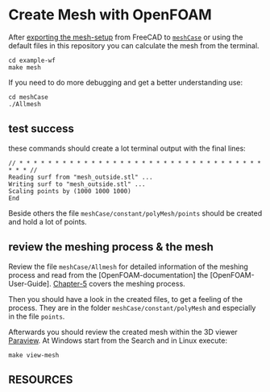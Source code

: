 Create Mesh with OpenFOAM
======================================================================

After [exporting the mesh-setup](preprocessing-steps.md#step-2-creatingmodifying-the-mesh-setup) from FreeCAD to [`meshCase`](case-folders.md) or using the default files in this repository 
you can calculate the mesh from the terminal.  

    cd example-wf
    make mesh


If you need to do more debugging and get a better understanding use: 

    cd meshCase
    ./Allmesh



## test success
these commands should create a lot terminal output with the final lines:

    // * * * * * * * * * * * * * * * * * * * * * * * * * * * * * * * * * * * * * //
    Reading surf from "mesh_outside.stl" ...
    Writing surf to "mesh_outside.stl" ...
    Scaling points by (1000 1000 1000)
    End

Beside others the file `meshCase/constant/polyMesh/points` should be created and hold a lot of points. 


## review the meshing process & the mesh
Review the file `meshCase/Allmesh` for detailed information of the meshing process and read from the [OpenFOAM-documentation] the [OpenFOAM-User-Guide]. 
[Chapter-5] covers the meshing process.  

Then you should have a look in the created files, to get a feeling of the process. 
They are in the folder `meshCase/constant/polyMesh` and especially in the file `points`. 

Afterwards you should review the created mesh within the 3D viewer [Paraview](paraview-usage.md). 
At Windows start from the Search and in Linux execute: 

    make view-mesh



RESOURCES
------------------------------------------------------------

[Chapter-5]:                https://cfd.direct/openfoam/user-guide/v7-mesh/#x23-1670005  

